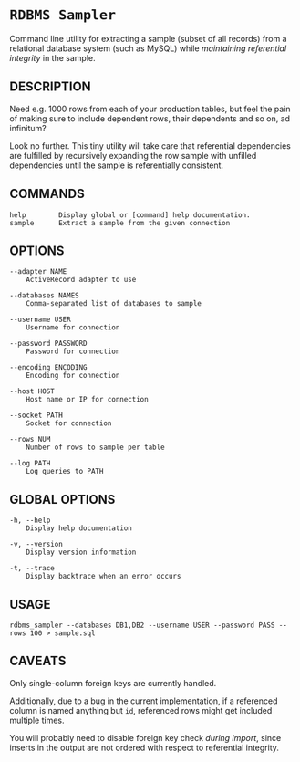 `RDBMS Sampler`
==============

Command line utility for extracting a sample (subset of all records) from a relational 
database system (such as MySQL) while *maintaining referential integrity* in the sample. 

DESCRIPTION
-----------

Need e.g. 1000 rows from each of your production tables, but feel the pain of making 
sure to include dependent rows, their dependents and so on, ad infinitum?

Look no further. This tiny utility will take care that referential dependencies are
fulfilled by recursively expanding the row sample with unfilled dependencies until
the sample is referentially consistent.

COMMANDS
--------

    help        Display global or [command] help documentation.
    sample      Extract a sample from the given connection

OPTIONS
-------

    --adapter NAME
        ActiveRecord adapter to use

    --databases NAMES
        Comma-separated list of databases to sample

    --username USER
        Username for connection

    --password PASSWORD
        Password for connection

    --encoding ENCODING
        Encoding for connection

    --host HOST
        Host name or IP for connection

    --socket PATH
        Socket for connection

    --rows NUM
        Number of rows to sample per table

    --log PATH
        Log queries to PATH

GLOBAL OPTIONS
--------------

    -h, --help
        Display help documentation

    -v, --version
        Display version information

    -t, --trace
        Display backtrace when an error occurs

USAGE
-----

    rdbms_sampler --databases DB1,DB2 --username USER --password PASS --rows 100 > sample.sql



CAVEATS
-------

Only single-column foreign keys are currently handled. 

Additionally, due to a bug in the current implementation, if a referenced column 
is named anything but `id`, referenced rows might get included multiple times.

You will probably need to disable foreign key check *during import*, since inserts in 
the output are not ordered with respect to referential integrity.
